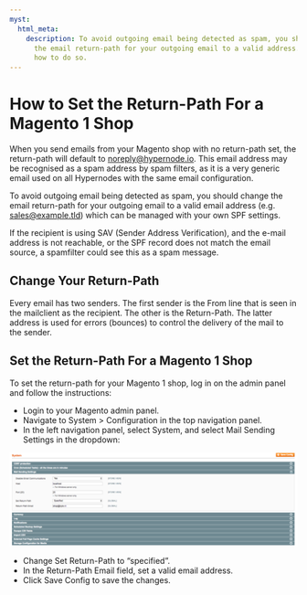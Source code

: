 ```yaml
---
myst:
  html_meta:
    description: To avoid outgoing email being detected as spam, you should change
      the email return-path for your outgoing email to a valid address. Check here
      how to do so.
---
```


<!-- source: https://support.hypernode.com/en/ecommerce/magento-1/how-to-set-the-return-path-for-a-magento-1-shop/ -->

# How to Set the Return-Path For a Magento 1 Shop

When you send emails from your Magento shop with no return-path set, the return-path will default to noreply@hypernode.io. This email address may be recognised as a spam address by spam filters, as it is a very generic email used on all Hypernodes with the same email configuration.

To avoid outgoing email being detected as spam, you should change the email return-path for your outgoing email to a valid email address (e.g. sales@example.tld) which can be managed with your own SPF settings.

If the recipient is using SAV (Sender Address Verification), and the e-mail address is not reachable, or the SPF record does not match the email source, a spamfilter could see this as a spam message.

## Change Your Return-Path

Every email has two senders. The first sender is the From line that is seen in the mailclient as the recipient. The other is the Return-Path. The latter address is used for errors (bounces) to control the delivery of the mail to the sender.

## Set the Return-Path For a Magento 1 Shop

To set the return-path for your Magento 1 shop, log in on the admin panel and follow the instructions:

- Login to your Magento admin panel.
- Navigate to System > Configuration in the top navigation panel.
- In the left navigation panel, select System, and select Mail Sending Settings in the dropdown:

![](_res/F0k8amYf2d-R95leLcGDub5jsJnuAq-_Iw.png)

- Change Set Return-Path to “specified”.
- In the Return-Path Email field, set a valid email address.
- Click Save Config to save the changes.
